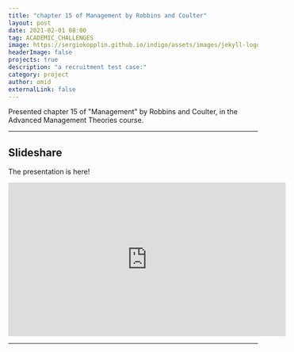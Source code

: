 ```yaml
---
title: "chapter 15 of Management by Robbins and Coulter"
layout: post
date: 2021-02-01 08:00
tag: ACADEMIC_CHALLENGES 
image: https://sergiokopplin.github.io/indigo/assets/images/jekyll-logo-light-solid.png
headerImage: false
projects: true
description: "a recruitment test case:"
category: project
author: omid
externalLink: false
---
```


Presented chapter 15 of "Management" by Robbins and Coulter, in the Advanced Management Theories course.

---

## Slideshare

The presentation is here!

<iframe src="https://www.slideshare.net/slideshow/embed_code/key/cDnNV0CuzTy0wS?hostedIn=slideshare&page=upload" width="560" height="310" frameborder="0" marginwidth="0" marginheight="0" scrolling="no"></iframe>

---
